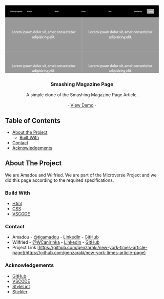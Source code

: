 <!-- PROJECT LOGO -->
![Screenshot Image](images/screen-shot.png)
<br />
<p align="center">
   <h3 align="center">Smashing Magazine Page</h3>

  <p align="center">
    A simple clone of the Smashing Magazine Page Article.
    <br />    
    <br />
    ·
     <a href="https://wcanirinka.github.io/smashingmagazine-page/.">View Demo</a>
    ·    
  </p>
</p>

<!-- TABLE OF CONTENTS -->
## Table of Contents

* [About the Project](#about-the-project)
  * [Built With](#built-with)
* [Contact](#contact)
* [Acknowledgements](#acknowledgements)



<!-- ABOUT THE PROJECT -->
## About The Project

  We are Amadou and Wilfried. We are part of the Microverse Project and we did this page according to the required specifications.  


### Build With

* [Html]()
* [CSS]()
* [VSCODE]()


### Contact
* Amadou - [@tigamadou](https://twitter.com/tigamadou) - [LinkedIn](https://www.linkedin.com/in/amadou-ibrahim-75769167) - [GitHub](https://github.com/genzaraki)
* Wilfried - [@WCanirinka](https://twitter.com/WCanirinka)  - [LinkedIn](https://www.linkedin.com/in/wilfried-canirinka-884ab0b6/) - [GitHub](https://github.com/WCanirinka)
* Project Link [https://github.com/genzaraki/new-york-times-article-page](https://github.com/genzaraki/new-york-times-article-page)

### Acknowledgements

* [GitHub](https://github.com)
* [VSCODE]()
* [StyleLint]()
* [Stickler]()
